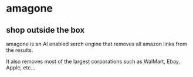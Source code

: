 # amagone

## shop outside the box

amagone is an AI enabled serch engine that removes all amazon links from the results.

It also removes most of the largest corporations such as WalMart, Ebay, Apple, etc...
